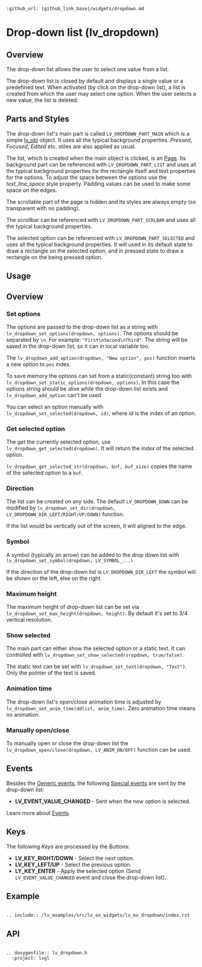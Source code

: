 ```eval_rst
:github_url: |github_link_base|/widgets/dropdown.md
```
# Drop-down list (lv_dropdown)


## Overview

The drop-down list allows the user to select one value from a list. 

The drop-down list is closed by default and displays a single value or a predefined text. 
When activated (by click on the drop-down list), a list is created from which the user may select one option. 
When the user selects a new value, the list is deleted.

## Parts and Styles
The drop-down list's main part is called `LV_DROPDOWN_PART_MAIN` which is a simple [lv_obj](/widgets/obj) object. 
It uses all the typical background properties. *Pressed*, *Focused*, *Edited* etc. stiles are also applied as usual.

The list, which is created when the main object is clicked, is an [Page](/widgets/page). 
Its background part can be referenced with `LV_DROPDOWN_PART_LIST` and uses all the typical background properties for the rectangle itself and text properties for the options. 
To adjust the space between the options use the *text_line_space* style property.
Padding values can be used to make some space on the edges.

The scrollable part of the page is hidden and its styles are always empty (so transparent with no padding).

The scrollbar can be referenced with `LV_DROPDOWN_PART_SCRLBAR` and uses all the typical background properties.

The selected option can be referenced with `LV_DROPDOWN_PART_SELECTED` and uses all the typical background properties. 
It will used in its default state to draw a rectangle on the selected option, and in pressed state to draw a rectangle on the being pressed option.

## Usage

## Overview

### Set options
The options are passed to the drop-down list as a string with `lv_dropdown_set_options(dropdown, options)`. The options should be separated by `\n`. For example: `"First\nSecond\nThird"`.
The string will be saved in the drop-down list, so it can in local variable too.

The `lv_dropdown_add_option(dropdown, "New option", pos)` function inserts a new option to `pos` index.

To save memory the options can set from a static(constant) string too with `lv_dropdown_set_static_options(dropdown, options)`. 
In this case the options string should be alive while the drop-down list exists and  `lv_dropdown_add_option` can't be used

You can select an option manually with `lv_dropdown_set_selected(dropdown, id)`, where _id_ is the index of an option.

### Get selected option
The get the currently selected option, use `lv_dropdown_get_selected(dropdown)`. It will return the *index* of the selected option.

`lv_dropdown_get_selected_str(dropdown, buf, buf_size)` copies the name of the selected option to a `buf`.

### Direction
The list can be created on any side. The default `LV_DROPDOWN_DOWN` can be modified by `lv_dropdown_set_dir(dropdown, LV_DROPDOWN_DIR_LEFT/RIGHT/UP/DOWN)` function.

If the list would be vertically out of the screen, it will aligned to the edge.

### Symbol
A symbol (typically an arrow) can be added to the drop down list with `lv_dropdown_set_symbol(dropdown, LV_SYMBOL_...)`

If the direction of the drop-down list is  `LV_DROPDOWN_DIR_LEFT` the symbol will be shown on the left, else on the right.


### Maximum height
The maximum height of drop-down list can be set via `lv_dropdown_set_max_height(dropdown, height)`. By default it's set to 3/4 vertical resolution.

### Show selected
The main part can either show the selected option or a static text. It can  controlled with `lv_dropdown_set_show_selected(sropdown, true/false)`.

The static text can be set with `lv_dropdown_set_text(dropdown, "Text")`. Only the pointer of the text is saved.

### Animation time
The drop-down list's open/close animation time is adjusted by `lv_dropdown_set_anim_time(ddlist, anim_time)`. Zero animation time means no animation.

### Manually open/close
To manually open or close the drop-down list the `lv_dropdown_open/close(dropdown, LV_ANIM_ON/OFF)` function can be used.

## Events
Besides the [Generic events](/overview/event.html#generic-events), the following [Special events](/overview/event.html#special-events) are sent by the drop-down list:
 - **LV_EVENT_VALUE_CHANGED** - Sent when the new option is selected.

Learn more about [Events](/overview/event).

## Keys
The following *Keys* are processed by the Buttons:
- **LV_KEY_RIGHT/DOWN** - Select the next option.
- **LV_KEY_LEFT/UP** - Select the previous option.
- **LY_KEY_ENTER** - Apply the selected option (Send `LV_EVENT_VALUE_CHANGED` event and close the drop-down list).

## Example

```eval_rst

.. include:: /lv_examples/src/lv_ex_widgets/lv_ex_dropdown/index.rst

```

## API

```eval_rst

.. doxygenfile:: lv_dropdown.h
  :project: lvgl

```
